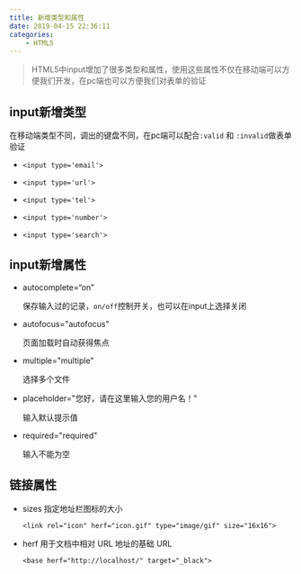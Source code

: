 ```yaml
---
title: 新增类型和属性
date: 2019-04-15 22:36:11
categories: 
	- HTML5
---
```


> HTML5中input增加了很多类型和属性，使用这些属性不仅在移动端可以方便我们开发，在pc端也可以方便我们对表单的验证

<!--more-->

 ## input新增类型

  在移动端类型不同，调出的键盘不同，在pc端可以配合`:valid` 和 `:invalid`做表单验证

  -  `<input type='email'>` 

  -  `<input type='url'>` 

  -  `<input type='tel'>`

  -  `<input type='number'>` 

  -  `<input type='search'>`


  ## input新增属性

  - autocomplete=“on”

    保存输入过的记录，`on/off`控制开关，也可以在input上选择关闭

  - autofocus="autofocus"

    页面加载时自动获得焦点

  - multiple="multiple"

    选择多个文件

  - placeholder="您好，请在这里输入您的用户名！"

    输入默认提示值

  - required="required"

    输入不能为空

  ## 链接属性

  - sizes 指定地址栏图标的大小

    `<link rel="icon" herf="icon.gif" type="image/gif" size="16x16">`

  - herf 用于文档中相对 URL 地址的基础 URL

    `<base herf="http://localhost/" target="_black">`